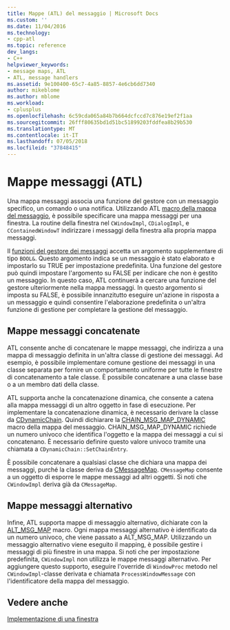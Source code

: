 ```yaml
---
title: Mappe (ATL) del messaggio | Microsoft Docs
ms.custom: ''
ms.date: 11/04/2016
ms.technology:
- cpp-atl
ms.topic: reference
dev_langs:
- C++
helpviewer_keywords:
- message maps, ATL
- ATL, message handlers
ms.assetid: 9e100400-65c7-4a85-8857-4e6cb6dd7340
author: mikeblome
ms.author: mblome
ms.workload:
- cplusplus
ms.openlocfilehash: 6c59cda065a84b7b664dcfccd7c876e19ef2f1aa
ms.sourcegitcommit: 26fff80635bd1d51bc51899203fddfea8b29b530
ms.translationtype: MT
ms.contentlocale: it-IT
ms.lasthandoff: 07/05/2018
ms.locfileid: "37848415"
---
```

# <a name="message-maps-atl"></a>Mappe messaggi (ATL)
Una mappa messaggi associa una funzione del gestore con un messaggio specifico, un comando o una notifica. Utilizzando ATL [macro della mappa del messaggio](../atl/reference/message-map-macros-atl.md), è possibile specificare una mappa messaggi per una finestra. La routine della finestra nel `CWindowImpl`, `CDialogImpl`, e `CContainedWindowT` indirizzare i messaggi della finestra alla propria mappa messaggi.  
  
 Il [funzioni del gestore dei messaggi](../atl/message-handler-functions.md) accetta un argomento supplementare di tipo `BOOL&`. Questo argomento indica se un messaggio è stato elaborato e impostarlo su TRUE per impostazione predefinita. Una funzione del gestore può quindi impostare l'argomento su FALSE per indicare che non è gestito un messaggio. In questo caso, ATL continuerà a cercare una funzione del gestore ulteriormente nella mappa messaggi. In questo argomento si imposta su FALSE, è possibile innanzitutto eseguire un'azione in risposta a un messaggio e quindi consentire l'elaborazione predefinita o un'altra funzione di gestione per completare la gestione del messaggio.  
  
## <a name="chained-message-maps"></a>Mappe messaggi concatenate  
 ATL consente anche di concatenare le mappe messaggi, che indirizza a una mappa di messaggio definita in un'altra classe di gestione dei messaggi. Ad esempio, è possibile implementare comune gestione dei messaggi in una classe separata per fornire un comportamento uniforme per tutte le finestre di concatenamento a tale classe. È possibile concatenare a una classe base o a un membro dati della classe.  
  
 ATL supporta anche la concatenazione dinamica, che consente a catena alla mappa messaggi di un altro oggetto in fase di esecuzione. Per implementare la concatenazione dinamica, è necessario derivare la classe da [CDynamicChain](../atl/reference/cdynamicchain-class.md). Quindi dichiarare la [CHAIN_MSG_MAP_DYNAMIC](reference/message-map-macros-atl.md#chain_msg_map_dynamic) macro della mappa del messaggio. CHAIN_MSG_MAP_DYNAMIC richiede un numero univoco che identifica l'oggetto e la mappa dei messaggi a cui si concatenano. È necessario definire questo valore univoco tramite una chiamata a `CDynamicChain::SetChainEntry`.  
  
 È possibile concatenare a qualsiasi classe che dichiara una mappa dei messaggi, purché la classe deriva da [CMessageMap](../atl/reference/cmessagemap-class.md). `CMessageMap` consente a un oggetto di esporre le mappe messaggi ad altri oggetti. Si noti che `CWindowImpl` deriva già da `CMessageMap`.  
  
## <a name="alternate-message-maps"></a>Mappe messaggi alternativo  
 Infine, ATL supporta mappe di messaggio alternativo, dichiarate con la [ALT_MSG_MAP](reference/message-map-macros-atl.md#alt_msg_map) macro. Ogni mappa messaggi alternativo è identificato da un numero univoco, che viene passato a ALT_MSG_MAP. Utilizzando un messaggio alternativo viene eseguito il mapping, è possibile gestire i messaggi di più finestre in una mappa. Si noti che per impostazione predefinita, `CWindowImpl` non utilizza le mappe messaggi alternativo. Per aggiungere questo supporto, eseguire l'override di `WindowProc` metodo nel `CWindowImpl`-classe derivata e chiamata `ProcessWindowMessage` con l'identificatore della mappa del messaggio.  
  
## <a name="see-also"></a>Vedere anche  
 [Implementazione di una finestra](../atl/implementing-a-window.md)

